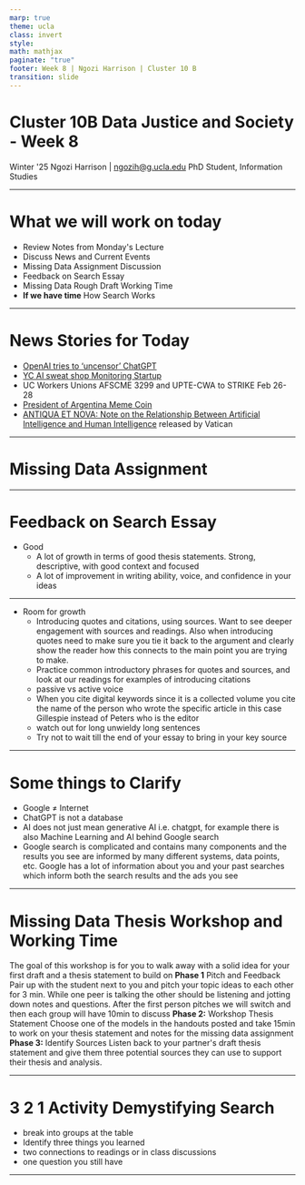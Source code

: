 ```yaml
---
marp: true
theme: ucla
class: invert
style: 
math: mathjax
paginate: "true"
footer: Week 8 | Ngozi Harrison | Cluster 10 B
transition: slide
---
```

# Cluster 10B Data Justice and Society - Week 8

Winter '25
Ngozi Harrison | ngozih@g.ucla.edu
PhD Student, Information Studies

---
# What we will work on today
- Review Notes from Monday's Lecture
- Discuss News and Current Events
- Missing Data Assignment Discussion
- Feedback on Search Essay
- Missing Data Rough Draft Working Time
- **If we have time** How Search Works

---
# News Stories for Today
- [OpenAI tries to ‘uncensor’ ChatGPT](https://techcrunch.com/2025/02/16/openai-tries-to-uncensor-chatgpt/)
- [YC AI sweat shop Monitoring Startup](https://www.ycombinator.com/launches/MsF-optifye-ai-ai-performance-monitoring-for-factory-workers)
- UC Workers Unions AFSCME 3299 and UPTE-CWA to STRIKE Feb 26-28
- [President of Argentina Meme Coin](https://www.web3isgoinggreat.com/?id=milei-memecoin-promotion)
- [ANTIQUA ET NOVA: Note on the Relationship Between Artificial Intelligence and Human Intelligence](https://www.vatican.va/roman_curia/congregations/cfaith/documents/rc_ddf_doc_20250128_antiqua-et-nova_en.html)  released by Vatican 


---
# Missing Data Assignment


---
# Feedback on Search Essay
- Good
    - A lot of growth in terms of good thesis statements. Strong, descriptive, with good context and focused
    - A lot of improvement in writing ability, voice, and confidence in your ideas
---

- Room for growth
    - Introducing quotes and citations, using sources. Want to see deeper engagement with sources and readings. Also when introducing quotes need to make sure you tie it back to the argument and clearly show the reader how this connects to the main point you are trying to make. 
    - Practice common introductory phrases for quotes and sources, and look at our readings for examples of introducing citations
    - passive vs active voice
    - When you cite digital keywords since it is a collected volume you cite the name of the person who wrote the specific article in this case Gillespie instead of Peters who is the editor
    - watch out for long unwieldy long sentences
    - Try not to wait till the end of your essay to bring in your key source

---

# Some things to Clarify
- Google $\not =$ Internet
- ChatGPT is not a database
- AI does not just mean generative AI i.e. chatgpt, for example there is also Machine Learning and AI behind Google search
- Google search is complicated and contains many components and the results you see are informed by many different systems, data points, etc. Google has a lot of information about you and your past searches which inform both the search results and the ads you see

---
# Missing Data Thesis Workshop and Working Time
The goal of this workshop is for you to walk away with a solid idea for your first draft and a thesis statement to build on
**Phase 1** Pitch and Feedback
Pair up with the student next to you and pitch your topic ideas to each other for 3 min. While one peer is talking the other should be listening and jotting down notes and questions. After the first person pitches we will switch and then each group will have 10min to discuss
**Phase 2:** Workshop Thesis Statement
Choose one of the models in the handouts posted and take 15min to work on your thesis statement and notes for the missing data assignment
**Phase 3:** Identify Sources
Listen back to your partner's draft thesis statement and give them three potential sources they can use to support their thesis and analysis.


---
# 3 2 1 Activity Demystifying Search
- break into groups at the table
- Identify three things you learned
- two connections to readings or in class discussions
- one question you still have

---
